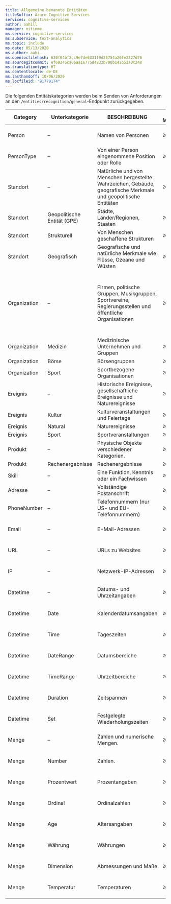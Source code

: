 ```yaml
---
title: Allgemeine benannte Entitäten
titleSuffix: Azure Cognitive Services
services: cognitive-services
author: aahill
manager: nitinme
ms.service: cognitive-services
ms.subservice: text-analytics
ms.topic: include
ms.date: 05/13/2020
ms.author: aahi
ms.openlocfilehash: 630f04bf2cc9e7de6331f9d25754a20fe2327d76
ms.sourcegitcommit: ef69245ca06aa16775d4232b790b142b53a0c248
ms.translationtype: HT
ms.contentlocale: de-DE
ms.lasthandoff: 10/06/2020
ms.locfileid: "91779174"
---
```

Die folgenden Entitätskategorien werden beim Senden von Anforderungen an den `/entities/recognition/general`-Endpunkt zurückgegeben.

| Category   | Unterkategorie | BESCHREIBUNG                          | Ab Modellversion                                                    | Notizen |
|------------|-------------|--------------------------------------|-------------------------------------------------------------|--------------------------------------|
| Person     | –         | Namen von Personen  | `2019-10-01`  | Wird auch von NER v2.1 zurückgegeben |
| PersonType | –         | Von einer Person eingenommene Position oder Rolle | `2020-02-01` | |
|Standort    | –         | Natürliche und von Menschen hergestellte Wahrzeichen, Gebäude, geografische Merkmale und geopolitische Entitäten     |  `2019-10-01` | Wird auch von NER v2.1 zurückgegeben |
|Standort     | Geopolitische Entität (GPE)        | Städte, Länder/Regionen, Staaten      | `2020-02-01` | |
|Standort     | Strukturell                       | Von Menschen geschaffene Strukturen | `2020-04-01` | |
|Standort     | Geografisch       | Geografische und natürliche Merkmale wie Flüsse, Ozeane und Wüsten |  `2020-04-01` | |
|Organization  | – | Firmen, politische Gruppen, Musikgruppen, Sportvereine, Regierungsstellen und öffentliche Organisationen  | `2019-10-01` | Nationalitäten und Religionen werden in diesem Entitätstyp nicht berücksichtigt. Wird auch von NER v2.1 zurückgegeben |
|Organization | Medizin | Medizinische Unternehmen und Gruppen | `2020-04-01` |  |
|Organization | Börse | Börsengruppen | `2020-04-01` | |
| Organization | Sport | Sportbezogene Organisationen | `2020-04-01` |  |
| Ereignis  | – | Historische Ereignisse, gesellschaftliche Ereignisse und Naturereignisse | `2020-02-01` |  |
| Ereignis  | Kultur | Kulturveranstaltungen und Feiertage | `2020-04-01` | |
| Ereignis  | Natural | Naturereignisse | `2020-04-01` |  |
| Ereignis  | Sport | Sportveranstaltungen  | `2020-04-01` | |
| Produkt | – | Physische Objekte verschiedener Kategorien. | `2020-02-01` | |
| Produkt | Rechenergebnisse | Rechenergebnisse |  `2020-02-01 ` | |
| Skill | – | Eine Funktion, Kenntnis oder ein Fachwissen | `2020-02-01` |  |
| Adresse | – | Vollständige Postanschrift  | `2020-04-01` |  |
| PhoneNumber | – | Telefonnummern (nur US- und EU-Telefonnummern) | `2019-10-01` | Wird auch von NER v2.1 zurückgegeben |
| Email | – | E-Mail-Adressen | `2019-10-01` | Wird auch von NER v2.1 zurückgegeben |
| URL | – | URLs zu Websites | `2019-10-01` | Wird auch von NER v2.1 zurückgegeben  |
| IP | – | Netzwerk-IP-Adressen | `2019-10-01` | Wird auch von NER v2.1 zurückgegeben |
| Datetime | – | Datums- und Uhrzeitangaben | `2019-10-01` | Wird auch von NER v2.1 zurückgegeben | 
| Datetime | Date | Kalenderdatumsangaben | `2019-10-01` | Wird auch von NER v2.1 zurückgegeben |
| Datetime | Time | Tageszeiten | `2019-10-01` | Wird auch von NER v2.1 zurückgegeben |
| Datetime | DateRange | Datumsbereiche | `2019-10-01` | Wird auch von NER v2.1 zurückgegeben |
| Datetime | TimeRange | Uhrzeitbereiche | `2019-10-01` | Wird auch von NER v2.1 zurückgegeben |
| Datetime | Duration | Zeitspannen | `2019-10-01` | Wird auch von NER v2.1 zurückgegeben |
| Datetime | Set | Festgelegte Wiederholungszeiten |  `2019-10-01` | Wird auch von NER v2.1 zurückgegeben |
| Menge | – | Zahlen und numerische Mengen. | `2019-10-01` | Wird auch von NER v2.1 zurückgegeben  |
| Menge | Number | Zahlen. | `2019-10-01` | Wird auch von NER v2.1 zurückgegeben |
| Menge | Prozentwert | Prozentangaben| `2019-10-01` | Wird auch von NER v2.1 zurückgegeben |
| Menge | Ordinal | Ordinalzahlen | `2019-10-01` | Wird auch von NER v2.1 zurückgegeben |
| Menge | Age | Altersangaben | `2019-10-01` |  Wird auch von NER v2.1 zurückgegeben |
| Menge | Währung | Währungen | `2019-10-01` | Wird auch von NER v2.1 zurückgegeben |
| Menge | Dimension | Abmessungen und Maße | `2019-10-01` | Wird auch von NER v2.1 zurückgegeben |
| Menge | Temperatur | Temperaturen | `2019-10-01` | Wird auch von NER v2.1 zurückgegeben |

